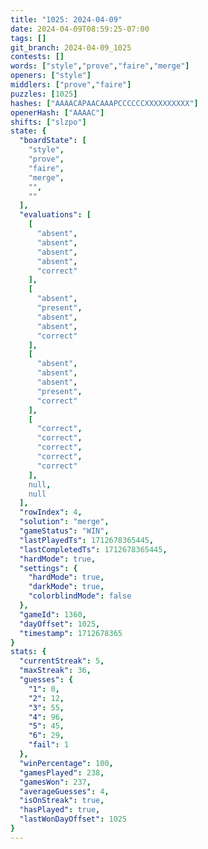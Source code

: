 ```yaml
---
title: "1025: 2024-04-09"
date: 2024-04-09T08:59:25-07:00
tags: []
git_branch: 2024-04-09_1025
contests: []
words: ["style","prove","faire","merge"]
openers: ["style"]
middlers: ["prove","faire"]
puzzles: [1025]
hashes: ["AAAACAPAACAAAPCCCCCCXXXXXXXXXX"]
openerHash: ["AAAAC"]
shifts: ["slzpo"]
state: {
  "boardState": [
    "style",
    "prove",
    "faire",
    "merge",
    "",
    ""
  ],
  "evaluations": [
    [
      "absent",
      "absent",
      "absent",
      "absent",
      "correct"
    ],
    [
      "absent",
      "present",
      "absent",
      "absent",
      "correct"
    ],
    [
      "absent",
      "absent",
      "absent",
      "present",
      "correct"
    ],
    [
      "correct",
      "correct",
      "correct",
      "correct",
      "correct"
    ],
    null,
    null
  ],
  "rowIndex": 4,
  "solution": "merge",
  "gameStatus": "WIN",
  "lastPlayedTs": 1712678365445,
  "lastCompletedTs": 1712678365445,
  "hardMode": true,
  "settings": {
    "hardMode": true,
    "darkMode": true,
    "colorblindMode": false
  },
  "gameId": 1360,
  "dayOffset": 1025,
  "timestamp": 1712678365
}
stats: {
  "currentStreak": 5,
  "maxStreak": 36,
  "guesses": {
    "1": 0,
    "2": 12,
    "3": 55,
    "4": 96,
    "5": 45,
    "6": 29,
    "fail": 1
  },
  "winPercentage": 100,
  "gamesPlayed": 238,
  "gamesWon": 237,
  "averageGuesses": 4,
  "isOnStreak": true,
  "hasPlayed": true,
  "lastWonDayOffset": 1025
}
---
```

<!-- more -->
